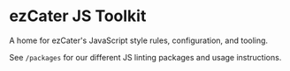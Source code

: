 # ezCater JS Toolkit

A home for ezCater's JavaScript style rules, configuration, and tooling.

See `/packages` for our different JS linting packages and usage instructions.
